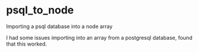 # psql_to_node
Importing a psql database into a node array

I had some issues importing into an array from a postgresql database, found that this worked. 
